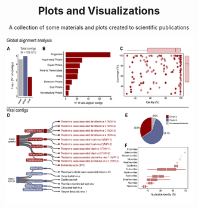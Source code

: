 <div align="center">
  
  <p align="center">
    <h1>Plots and Visualizations</h1>
    <p>A collection of some materials and plots created to scientific publications</p>
  </p>
</div>

<img src="https://raw.githubusercontent.com/gabrielvpina/dataViz/refs/heads/main/figures/data_report.png" width="850" height="450">
